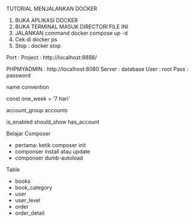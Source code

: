 TUTORIAL MENJALANKAN DOCKER

1. BUKA APLIKASI DOCKER
2. BUKA TERMINAL MASUK DIRECTORI FILE INI
3. JALANKAN command docker compose up -d
4. Cek di docker ps
5. Stop : docker stop

Port :
Project :
http://localhost:8888/

PHPMYADMIN :
http://localhost:8080
Server : database
User : root
Pass : password


name convention

<!-- for singular  -->
const one_week = '7 hari'

<!-- for prulral -->
account_group
accounts

<!-- be positive -->
is_enabled
should_show
has_account


Belajar Composer
- pertama: ketik composer init
- componser install atau update
- componser dumb-autoload


Table
- books
- book_category
- user
- user_level
- order
- order_detail
